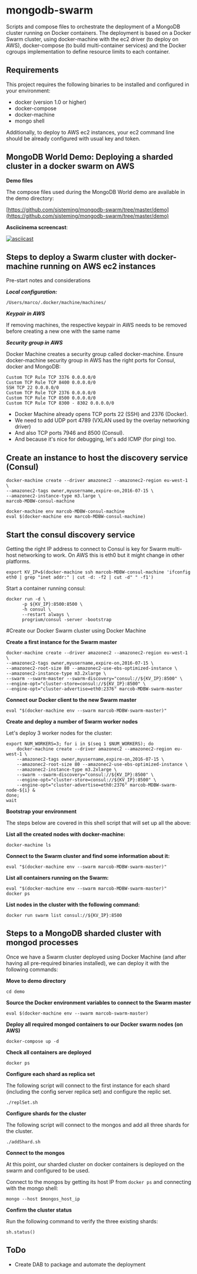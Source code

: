 mongodb-swarm
===========

Scripts and compose files to orchestrate the deployment of a MongoDB cluster running on Docker containers. The deployment is based on a Docker Swarm cluster, using docker-machine with the ec2 driver (to deploy on AWS), docker-compose (to build multi-container services) and the Docker cgroups implementation to define resource limits to each container.


Requirements
-----

This project requires the following binaries to be installed and configured in your environment:

* docker (version 1.0 or higher)
* docker-compose
* docker-machine
* mongo shell 

Additionally, to deploy to AWS ec2 instances, your ec2 command line should be already configured with usual key and token.

MongoDB World Demo: Deploying a sharded cluster in a docker swarm on AWS
-----

**Demo files**

The compose files used during the MongoDB World demo are available in the demo directory:

[https://github.com/sisteming/mongodb-swarm/tree/master/demo](https://github.com/sisteming/mongodb-swarm/tree/master/demo)


**Asciicinema screencast**:

[![asciicast](https://asciinema.org/a/5ve3u32kh4q65j5pl2iztjwzv.png)](https://asciinema.org/a/5ve3u32kh4q65j5pl2iztjwzv)


Steps to deploy a Swarm cluster with docker-machine running on AWS ec2 instances 
-----

Pre-start notes and considerations

***Local configuration:***

	/Users/marco/.docker/machine/machines/
	
***Keypair in AWS***

If removing machines, the respective keypair in AWS needs to be removed before creating a new one with the same name
	
***Security group in AWS***

Docker Machine creates a security group called docker-machine. Ensure docker-machine security group in AWS has the right ports for Consul, docker and MongoDB:

	Custom TCP Rule TCP 3376 0.0.0.0/0
	Custom TCP Rule TCP 8400 0.0.0.0/0
	SSH TCP 22 0.0.0.0/0
	Custom TCP Rule TCP 2376 0.0.0.0/0
	Custom TCP Rule TCP 8500 0.0.0.0/0
	Custom TCP Rule TCP 8300 - 8302 0.0.0.0/0

* Docker Machine already opens TCP ports 22 (SSH) and 2376 (Docker).
* We need to add UDP port 4789 (VXLAN used by the overlay networking driver)
* And also TCP ports 7946 and 8500 (Consul).
* And because it's nice for debugging, let's add ICMP (for ping) too.

Create an instance to host the discovery service (Consul)
-----
	docker-machine create --driver amazonec2 --amazonec2-region eu-west-1 \
	--amazonec2-tags owner,myusername,expire-on,2016-07-15 \
	--amazonec2-instance-type m3.large \
	marcob-MDBW-consul-machine

	docker-machine env marcob-MDBW-consul-machine
	eval $(docker-machine env marcob-MDBW-consul-machine)


Start the consul discovery service
-----
Getting the right IP address to connect to Consul is key for Swarm multi-host networking to work. On AWS this is eth0 but it might change in other platforms.

	export KV_IP=$(docker-machine ssh marcob-MDBW-consul-machine 'ifconfig eth0 | grep "inet addr:" | cut -d: -f2 | cut -d" " -f1')
	
Start a container running consul:	
	
	docker run -d \
	      -p ${KV_IP}:8500:8500 \
	      -h consul \
	      --restart always \
	      progrium/consul -server -bootstrap


#Create our Docker Swarm cluster using Docker Machine

**Create a first instance for the Swarm master**

	docker-machine create --driver amazonec2 --amazonec2-region eu-west-1 \
	--amazonec2-tags owner,myusername,expire-on,2016-07-15 \
	--amazonec2-root-size 80 --amazonec2-use-ebs-optimized-instance \
	--amazonec2-instance-type m3.2xlarge \
	--swarm --swarm-master --swarm-discovery="consul://${KV_IP}:8500" \
	--engine-opt="cluster-store=consul://${KV_IP}:8500" \
	--engine-opt="cluster-advertise=eth0:2376" marcob-MDBW-swarm-master

**Connect our Docker client to the new Swarm master**

	eval "$(docker-machine env --swarm marcob-MDBW-swarm-master)"


**Create and deploy a number of Swarm worker nodes**

Let's deploy 3 worker nodes for the cluster:

	export NUM_WORKERS=3; for i in $(seq 1 $NUM_WORKERS); do
	    docker-machine create --driver amazonec2 --amazonec2-region eu-west-1 \
	    --amazonec2-tags owner,myusername,expire-on,2016-07-15 \
	    --amazonec2-root-size 80 --amazonec2-use-ebs-optimized-instance \
	    --amazonec2-instance-type m3.2xlarge \
	    --swarm --swarm-discovery="consul://${KV_IP}:8500" \
	    --engine-opt="cluster-store=consul://${KV_IP}:8500" \
	    --engine-opt="cluster-advertise=eth0:2376" marcob-MDBW-swarm-node-${i} &
	done;	
	wait


**Bootstrap your environment**

The steps below are covered in this shell script that will set up all the above:



**List all the created nodes with docker-machine:**

	docker-machine ls

**Connect to the Swarm cluster and find some information about it:**

	eval "$(docker-machine env --swarm marcob-MDBW-swarm-master)"
	
**List all containers running on the Swarm:**

	eval "$(docker-machine env --swarm marcob-MDBW-swarm-master)"
	docker ps

**List nodes in the cluster with the following command:**

	docker run swarm list consul://${KV_IP}:8500

Steps to a MongoDB sharded cluster with mongod processes
-----
Once we have a Swarm cluster deployed using Docker Machine (and after having all pre-required binaries installed), we can deploy it with the following commands:

**Move to demo directory**

	cd demo

**Source the Docker environment variables to connect to the Swarm master**	

	eval $(docker-machine env --swarm marcob-swarm-master)

**Deploy all required mongod containers to our Docker swarm nodes (on AWS)**

	docker-compose up -d
	
**Check all containers are deployed**

	docker ps

**Configure each shard as replica set**

The following script will connect to the first instance for each shard (including the config server replica set) and configure the replic set.

	./replSet.sh

**Configure shards for the cluster**

The following script will connect to the mongos and add all three shards for the cluster.

	./addShard.sh

**Connect to the mongos**

At this point, our sharded cluster on docker containers is deployed on the swarm and configured to be used.

Connect to the mongos by getting its host IP from `docker ps` and connecting with the mongo shell:

	mongo --host $mongos_host_ip 

**Confirm the cluster status**

Run the following command to verify the three existing shards:

	sh.status()
	
ToDo
----	
- Create DAB to package and automate the deployment
